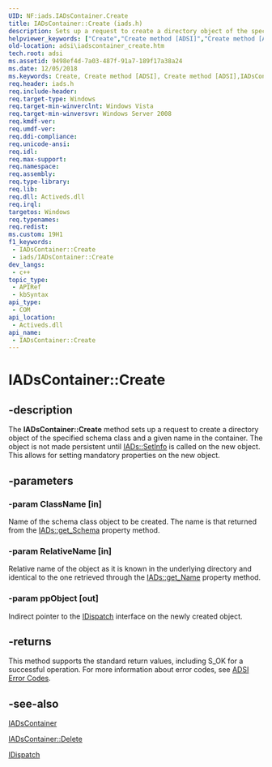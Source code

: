 ```yaml
---
UID: NF:iads.IADsContainer.Create
title: IADsContainer::Create (iads.h)
description: Sets up a request to create a directory object of the specified schema class and a given name in the container.
helpviewer_keywords: ["Create","Create method [ADSI]","Create method [ADSI]","IADsContainer interface","IADsContainer interface [ADSI]","Create method","IADsContainer.Create","IADsContainer::Create","_ds_iadscontainer_create","adsi.iadscontainer__create","adsi.iadscontainer_create","iads/IADsContainer::Create"]
old-location: adsi\iadscontainer_create.htm
tech.root: adsi
ms.assetid: 9498ef4d-7a03-487f-91a7-189f17a38a24
ms.date: 12/05/2018
ms.keywords: Create, Create method [ADSI], Create method [ADSI],IADsContainer interface, IADsContainer interface [ADSI],Create method, IADsContainer.Create, IADsContainer::Create, _ds_iadscontainer_create, adsi.iadscontainer__create, adsi.iadscontainer_create, iads/IADsContainer::Create
req.header: iads.h
req.include-header: 
req.target-type: Windows
req.target-min-winverclnt: Windows Vista
req.target-min-winversvr: Windows Server 2008
req.kmdf-ver: 
req.umdf-ver: 
req.ddi-compliance: 
req.unicode-ansi: 
req.idl: 
req.max-support: 
req.namespace: 
req.assembly: 
req.type-library: 
req.lib: 
req.dll: Activeds.dll
req.irql: 
targetos: Windows
req.typenames: 
req.redist: 
ms.custom: 19H1
f1_keywords:
 - IADsContainer::Create
 - iads/IADsContainer::Create
dev_langs:
 - c++
topic_type:
 - APIRef
 - kbSyntax
api_type:
 - COM
api_location:
 - Activeds.dll
api_name:
 - IADsContainer::Create
---
```


# IADsContainer::Create


## -description

The <b>IADsContainer::Create</b> method sets up a request to create a directory object of the specified schema class and a given name in the container. The object is not made persistent until  <a href="/windows/desktop/api/iads/nf-iads-iads-setinfo">IADs::SetInfo</a> is called on the new object. This allows for setting mandatory properties on the new object.

## -parameters

### -param ClassName [in]

Name of the schema class object to be created. The name is that returned from the  <a href="/windows/desktop/api/iads/nn-iads-iads">IADs::get_Schema</a> property method.

### -param RelativeName [in]

Relative name of the object as it is known in the underlying directory and identical to the one retrieved through the  <a href="/windows/desktop/api/iads/nn-iads-iads">IADs::get_Name</a> property method.

### -param ppObject [out]

Indirect pointer to the  <a href="/previous-versions/windows/desktop/api/oaidl/nn-oaidl-idispatch">IDispatch</a> interface on the newly created object.

## -returns

This method supports the standard return values, including S_OK for a successful operation. For more information about error codes, see  <a href="/windows/desktop/ADSI/adsi-error-codes">ADSI Error Codes</a>.

## -see-also

<a href="/windows/desktop/api/iads/nn-iads-iadscontainer">IADsContainer</a>



<a href="/windows/desktop/api/iads/nf-iads-iadscontainer-delete">IADsContainer::Delete</a>



<a href="/previous-versions/windows/desktop/api/oaidl/nn-oaidl-idispatch">IDispatch</a>

